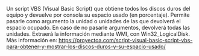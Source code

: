 Un script VBS (Visual Basic Script) que obtiene todos los discos duros del equipo y devuelve por consola su espacio usado (en porcentaje). Permite pasarle como argumento la unidad o unidades de las que devolverá el espacio ocupado. En caso de no pasarle argumentos, devolverá todas las unidades. Extraerá la información mediante WMI, con Win32_LogicalDisk. Más información en: https://proyectoa.com/script-visual-basic-script-vbs-para-obtener-y-mostrar-los-discos-duros-y-su-espacio-usado/
